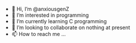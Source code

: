 - 👋 Hi, I’m @anxiousgenZ
- 👀 I’m interested in programming
- 🌱 I’m currently learning C programming 
- 💞️ I’m looking to collaborate on nothing at present
- 📫 How to reach me ...

<!---
anxiousgenZ/anxiousgenZ is a ✨ special ✨ repository because its `README.md` (this file) appears on your GitHub profile.
You can click the Preview link to take a look at your changes.
--->
